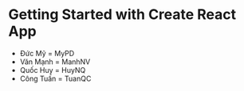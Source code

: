 # Getting Started with Create React App

- Đức Mỹ = MyPD
- Văn Mạnh = ManhNV
- Quốc Huy = HuyNQ
- Công Tuấn = TuanQC
